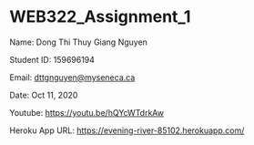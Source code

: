 # WEB322_Assignment_1
Name: Dong Thi Thuy Giang Nguyen

Student ID: 159696194

Email: dttgnguyen@myseneca.ca

Date: Oct 11, 2020

Youtube: https://youtu.be/hQYcWTdrkAw

Heroku App URL: https://evening-river-85102.herokuapp.com/



